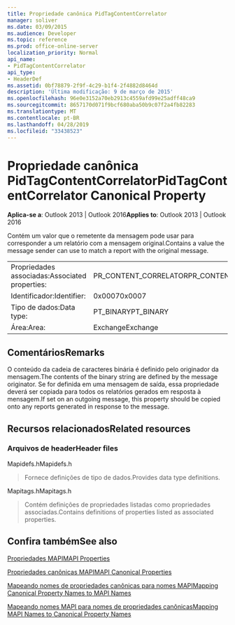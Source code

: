 ```yaml
---
title: Propriedade canônica PidTagContentCorrelator
manager: soliver
ms.date: 03/09/2015
ms.audience: Developer
ms.topic: reference
ms.prod: office-online-server
localization_priority: Normal
api_name:
- PidTagContentCorrelator
api_type:
- HeaderDef
ms.assetid: 0bf78879-2f9f-4c29-b1f4-2f4882d8464d
description: 'Última modificação: 9 de março de 2015'
ms.openlocfilehash: 96e0e3152a70eb2913c4559afd99e25adff48ca9
ms.sourcegitcommit: 8657170d071f9bcf680aba50b9c07f2a4fb82283
ms.translationtype: MT
ms.contentlocale: pt-BR
ms.lasthandoff: 04/28/2019
ms.locfileid: "33438523"
---
```

# <a name="pidtagcontentcorrelator-canonical-property"></a><span data-ttu-id="9496a-103">Propriedade canônica PidTagContentCorrelator</span><span class="sxs-lookup"><span data-stu-id="9496a-103">PidTagContentCorrelator Canonical Property</span></span>

  
  
<span data-ttu-id="9496a-104">**Aplica-se a**: Outlook 2013 | Outlook 2016</span><span class="sxs-lookup"><span data-stu-id="9496a-104">**Applies to**: Outlook 2013 | Outlook 2016</span></span> 
  
<span data-ttu-id="9496a-105">Contém um valor que o remetente da mensagem pode usar para corresponder a um relatório com a mensagem original.</span><span class="sxs-lookup"><span data-stu-id="9496a-105">Contains a value the message sender can use to match a report with the original message.</span></span>
  
|||
|:-----|:-----|
|<span data-ttu-id="9496a-106">Propriedades associadas:</span><span class="sxs-lookup"><span data-stu-id="9496a-106">Associated properties:</span></span>  <br/> |<span data-ttu-id="9496a-107">PR_CONTENT_CORRELATOR</span><span class="sxs-lookup"><span data-stu-id="9496a-107">PR_CONTENT_CORRELATOR</span></span>  <br/> |
|<span data-ttu-id="9496a-108">Identificador:</span><span class="sxs-lookup"><span data-stu-id="9496a-108">Identifier:</span></span>  <br/> |<span data-ttu-id="9496a-109">0x0007</span><span class="sxs-lookup"><span data-stu-id="9496a-109">0x0007</span></span>  <br/> |
|<span data-ttu-id="9496a-110">Tipo de dados:</span><span class="sxs-lookup"><span data-stu-id="9496a-110">Data type:</span></span>  <br/> |<span data-ttu-id="9496a-111">PT_BINARY</span><span class="sxs-lookup"><span data-stu-id="9496a-111">PT_BINARY</span></span>  <br/> |
|<span data-ttu-id="9496a-112">Área:</span><span class="sxs-lookup"><span data-stu-id="9496a-112">Area:</span></span>  <br/> |<span data-ttu-id="9496a-113">Exchange</span><span class="sxs-lookup"><span data-stu-id="9496a-113">Exchange</span></span>  <br/> |
   
## <a name="remarks"></a><span data-ttu-id="9496a-114">Comentários</span><span class="sxs-lookup"><span data-stu-id="9496a-114">Remarks</span></span>

<span data-ttu-id="9496a-115">O conteúdo da cadeia de caracteres binária é definido pelo originador da mensagem.</span><span class="sxs-lookup"><span data-stu-id="9496a-115">The contents of the binary string are defined by the message originator.</span></span> <span data-ttu-id="9496a-116">Se for definida em uma mensagem de saída, essa propriedade deverá ser copiada para todos os relatórios gerados em resposta à mensagem.</span><span class="sxs-lookup"><span data-stu-id="9496a-116">If set on an outgoing message, this property should be copied onto any reports generated in response to the message.</span></span>
  
## <a name="related-resources"></a><span data-ttu-id="9496a-117">Recursos relacionados</span><span class="sxs-lookup"><span data-stu-id="9496a-117">Related resources</span></span>

### <a name="header-files"></a><span data-ttu-id="9496a-118">Arquivos de header</span><span class="sxs-lookup"><span data-stu-id="9496a-118">Header files</span></span>

<span data-ttu-id="9496a-119">Mapidefs.h</span><span class="sxs-lookup"><span data-stu-id="9496a-119">Mapidefs.h</span></span>
  
> <span data-ttu-id="9496a-120">Fornece definições de tipo de dados.</span><span class="sxs-lookup"><span data-stu-id="9496a-120">Provides data type definitions.</span></span>
    
<span data-ttu-id="9496a-121">Mapitags.h</span><span class="sxs-lookup"><span data-stu-id="9496a-121">Mapitags.h</span></span>
  
> <span data-ttu-id="9496a-122">Contém definições de propriedades listadas como propriedades associadas.</span><span class="sxs-lookup"><span data-stu-id="9496a-122">Contains definitions of properties listed as associated properties.</span></span>
    
## <a name="see-also"></a><span data-ttu-id="9496a-123">Confira também</span><span class="sxs-lookup"><span data-stu-id="9496a-123">See also</span></span>



[<span data-ttu-id="9496a-124">Propriedades MAPI</span><span class="sxs-lookup"><span data-stu-id="9496a-124">MAPI Properties</span></span>](mapi-properties.md)
  
[<span data-ttu-id="9496a-125">Propriedades canônicas MAPI</span><span class="sxs-lookup"><span data-stu-id="9496a-125">MAPI Canonical Properties</span></span>](mapi-canonical-properties.md)
  
[<span data-ttu-id="9496a-126">Mapeando nomes de propriedades canônicas para nomes MAPI</span><span class="sxs-lookup"><span data-stu-id="9496a-126">Mapping Canonical Property Names to MAPI Names</span></span>](mapping-canonical-property-names-to-mapi-names.md)
  
[<span data-ttu-id="9496a-127">Mapeando nomes MAPI para nomes de propriedades canônicas</span><span class="sxs-lookup"><span data-stu-id="9496a-127">Mapping MAPI Names to Canonical Property Names</span></span>](mapping-mapi-names-to-canonical-property-names.md)

